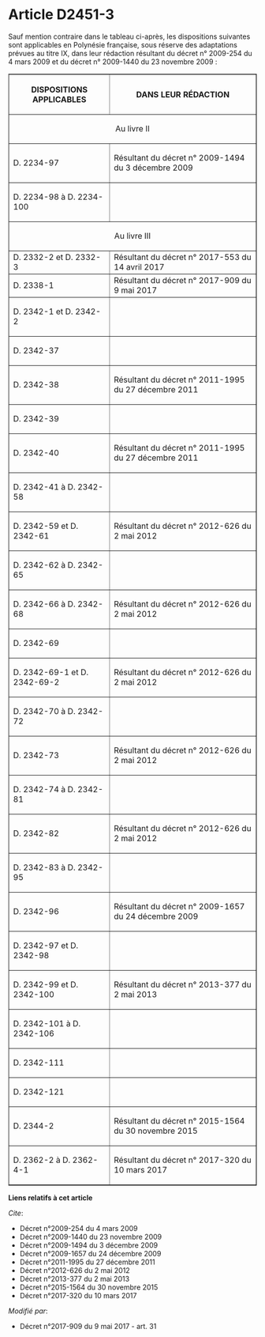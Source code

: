 # Article D2451-3

Sauf mention contraire dans le tableau ci-après, les dispositions suivantes sont applicables en Polynésie française, sous
réserve des adaptations prévues au titre IX, dans leur rédaction résultant du décret n° 2009-254 du 4 mars 2009 et du décret
n° 2009-1440 du 23 novembre 2009 :

<table border="1">
  <tbody>
    <tr>
      <th>

DISPOSITIONS APPLICABLES</th>
      <th>

DANS LEUR RÉDACTION</th>
    </tr>
    <tr>
      <td align="center" colspan="2">

Au livre II</td>
    </tr>
    <tr>
      <td align="left">

D. 2234-97</td>
      <td align="left">

Résultant du décret n° 2009-1494 du 3 décembre 2009</td>
    </tr>
    <tr>
      <td align="left">

D. 2234-98 à D. 2234-100</td>
      <td align="left">
    </td></tr>
    <tr>
      <td colspan="2" align="center">

Au livre III</td>
    </tr>
    <tr>
      <td align="left">D. 2332-2 et D. 2332-3</td>
      <td align="left">Résultant du décret n° 2017-553 du 14 avril 2017</td>
    </tr>
    <tr>
      <td align="left">D. 2338-1</td>
      <td align="left">Résultant du décret n° 2017-909 du 9 mai 2017</td>
    </tr>
    <tr>
      <td align="left">

D. 2342-1 et D. 2342-2</td>
      <td align="left">
    </td></tr>
    <tr>
      <td align="left">

D. 2342-37</td>
      <td align="left">
    </td></tr>
    <tr>
      <td align="left">

D. 2342-38</td>
      <td align="left">

Résultant du décret n° 2011-1995 du 27 décembre 2011</td>
    </tr>
    <tr>
      <td align="left">

D. 2342-39</td>
      <td align="left">
    </td></tr>
    <tr>
      <td align="left">

D. 2342-40</td>
      <td align="left">

Résultant du décret n° 2011-1995 du 27 décembre 2011</td>
    </tr>
    <tr>
      <td align="left">

D. 2342-41 à D. 2342-58</td>
      <td align="left">
    </td></tr>
    <tr>
      <td align="left">

D. 2342-59 et D. 2342-61</td>
      <td align="left">

Résultant du décret n° 2012-626 du 2 mai 2012</td>
    </tr>
    <tr>
      <td align="left">

D. 2342-62 à D. 2342-65</td>
      <td align="left">
    </td></tr>
    <tr>
      <td align="left">

D. 2342-66 à D. 2342-68</td>
      <td align="left">

Résultant du décret n° 2012-626 du 2 mai 2012</td>
    </tr>
    <tr>
      <td align="left">

D. 2342-69</td>
      <td align="left">
    </td></tr>
    <tr>
      <td align="left">

D. 2342-69-1 et D. 2342-69-2</td>
      <td align="left">

Résultant du décret n° 2012-626 du 2 mai 2012</td>
    </tr>
    <tr>
      <td align="left">

D. 2342-70 à D. 2342-72</td>
      <td align="left">
    </td></tr>
    <tr>
      <td align="left">

D. 2342-73</td>
      <td align="left">

Résultant du décret n° 2012-626 du 2 mai 2012</td>
    </tr>
    <tr>
      <td align="left">

D. 2342-74 à D. 2342-81</td>
      <td align="left">
    </td></tr>
    <tr>
      <td align="left">

D. 2342-82</td>
      <td align="left">

Résultant du décret n° 2012-626 du 2 mai 2012</td>
    </tr>
    <tr>
      <td align="left">

D. 2342-83 à D. 2342-95</td>
      <td align="left">
    </td></tr>
    <tr>
      <td align="left">

D. 2342-96</td>
      <td align="left">

Résultant du décret n° 2009-1657 du 24 décembre 2009</td>
    </tr>
    <tr>
      <td align="left">

D. 2342-97 et D. 2342-98</td>
      <td align="left">
    </td></tr>
    <tr>
      <td align="left">

D. 2342-99 et D. 2342-100</td>
      <td align="left">

Résultant du décret n° 2013-377 du 2 mai 2013</td>
    </tr>
    <tr>
      <td align="left">

D. 2342-101 à D. 2342-106</td>
      <td align="left">
    </td></tr>
    <tr>
      <td align="left">

D. 2342-111</td>
      <td align="left">
    </td></tr>
    <tr>
      <td align="left">

D. 2342-121</td>
      <td align="left">
    </td></tr>
    <tr>
      <td align="left">

D. 2344-2</td>
      <td align="left">

Résultant du décret n° 2015-1564 du 30 novembre 2015</td>
    </tr>
    <tr>
      <td align="left">

D. 2362-2 à D. 2362-4-1</td>
      <td align="left">

Résultant du décret n° 2017-320 du 10 mars 2017</td>
    </tr>
  </tbody>
</table>

**Liens relatifs à cet article**

_Cite_:

  - Décret n°2009-254 du 4 mars 2009
  - Décret n°2009-1440 du 23 novembre 2009
  - Décret n°2009-1494 du 3 décembre 2009
  - Décret n°2009-1657 du 24 décembre 2009
  - Décret n°2011-1995 du 27 décembre 2011
  - Décret n°2012-626 du 2 mai 2012
  - Décret n°2013-377 du 2 mai 2013
  - Décret n°2015-1564 du 30 novembre 2015
  - Décret n°2017-320 du 10 mars 2017

_Modifié par_:

  - Décret n°2017-909 du 9 mai 2017 - art. 31
